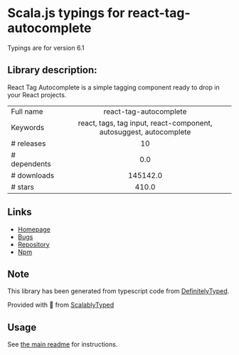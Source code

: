 
# Scala.js typings for react-tag-autocomplete

Typings are for version 6.1

## Library description:
React Tag Autocomplete is a simple tagging component ready to drop in your React projects.

|                    |                 |
| ------------------ | :-------------: |
| Full name          | react-tag-autocomplete |
| Keywords           | react, tags, tag input, react-component, autosuggest, autocomplete |
| # releases         | 10 |
| # dependents       | 0.0 |
| # downloads        | 145142.0 |
| # stars            | 410.0 |

## Links
- [Homepage](https://github.com/i-like-robots/react-tags#readme)
- [Bugs](https://github.com/i-like-robots/react-tags/issues)
- [Repository](https://github.com/i-like-robots/react-tags)
- [Npm](https://www.npmjs.com/package/react-tag-autocomplete)
    


## Note
This library has been generated from typescript code from [DefinitelyTyped](https://definitelytyped.org).

Provided with :purple_heart: from [ScalablyTyped](https://github.com/oyvindberg/ScalablyTyped)

## Usage
See [the main readme](../../readme.md) for instructions.


